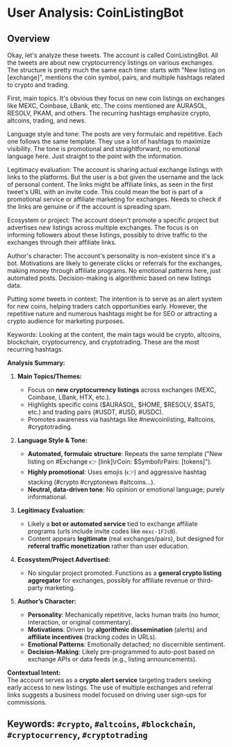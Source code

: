 # User Analysis: CoinListingBot

## Overview

<think>
Okay, let's analyze these tweets. The account is called CoinListingBot. All the tweets are about new cryptocurrency listings on various exchanges. The structure is pretty much the same each time: starts with "New listing on [exchange]", mentions the coin symbol, pairs, and multiple hashtags related to crypto and trading.

First, main topics. It's obvious they focus on new coin listings on exchanges like MEXC, Coinbase, LBank, etc. The coins mentioned are AURASOL, RESOLV, PKAM, and others. The recurring hashtags emphasize crypto, altcoins, trading, and news.

Language style and tone: The posts are very formulaic and repetitive. Each one follows the same template. They use a lot of hashtags to maximize visibility. The tone is promotional and straightforward, no emotional language here. Just straight to the point with the information.

Legitimacy evaluation: The account is sharing actual exchange listings with links to the platforms. But the user is a bot given the username and the lack of personal content. The links might be affiliate links, as seen in the first tweet's URL with an invite code. This could mean the bot is part of a promotional service or affiliate marketing for exchanges. Needs to check if the links are genuine or if the account is spreading spam.

Ecosystem or project: The account doesn't promote a specific project but advertises new listings across multiple exchanges. The focus is on informing followers about these listings, possibly to drive traffic to the exchanges through their affiliate links.

Author's character: The account's personality is non-existent since it's a bot. Motivations are likely to generate clicks or referrals for the exchanges, making money through affiliate programs. No emotional patterns here, just automated posts. Decision-making is algorithmic based on new listings data.

Putting some tweets in context: The intention is to serve as an alert system for new coins, helping traders catch opportunities early. However, the repetitive nature and numerous hashtags might be for SEO or attracting a crypto audience for marketing purposes.

Keywords: Looking at the content, the main tags would be crypto, altcoins, blockchain, cryptocurrency, and cryptotrading. These are the most recurring hashtags.
</think>

**Analysis Summary:**  

1. **Main Topics/Themes:**  
   - Focus on **new cryptocurrency listings** across exchanges (MEXC, Coinbase, LBank, HTX, etc.).  
   - Highlights specific coins ($AURASOL, $HOME, $RESOLV, $SATS, etc.) and trading pairs (#USDT, #USD, #USDC).  
   - Promotes awareness via hashtags like #newcoinlisting, #altcoins, #cryptotrading.  

2. **Language Style & Tone:**  
   - **Automated, formulaic structure**: Repeats the same template ("New listing on #Exchange 👉 [link]\rCoin: $Symbol\rPairs: [tokens]").  
   - **Highly promotional**: Uses emojis (👉) and aggressive hashtag stacking (#crypto #cryptonews #altcoins…).  
   - **Neutral, data-driven tone**: No opinion or emotional language; purely informational.  

3. **Legitimacy Evaluation:**  
   - Likely a **bot or automated service** tied to exchange affiliate programs (urls include invite codes like `mexc-1FJsB`).  
   - Content appears **legitimate** (real exchanges/pairs), but designed for **referral traffic monetization** rather than user education.  

4. **Ecosystem/Project Advertised:**  
   - No singular project promoted. Functions as a **general crypto listing aggregator** for exchanges, possibly for affiliate revenue or third-party marketing.  

5. **Author’s Character:**  
   - **Personality**: Mechanically repetitive, lacks human traits (no humor, interaction, or original commentary).  
   - **Motivations**: Driven by **algorithmic dissemination** (alerts) and **affiliate incentives** (tracking codes in URLs).  
   - **Emotional Patterns**: Emotionally detached; no discernible sentiment.  
   - **Decision-Making**: Likely pre-programmed to auto-post based on exchange APIs or data feeds (e.g., listing announcements).  

**Contextual Intent:**  
The account serves as a **crypto alert service** targeting traders seeking early access to new listings. The use of multiple exchanges and referral links suggests a business model focused on driving user sign-ups for commissions.  

**Keywords:** `#crypto`, `#altcoins`, `#blockchain`, `#cryptocurrency`, `#cryptotrading`
---
